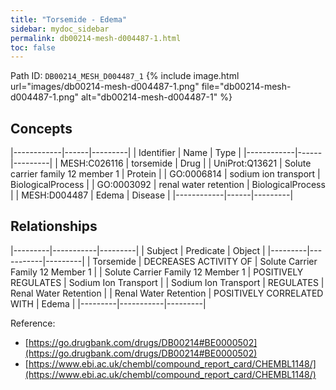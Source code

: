 ```yaml
---
title: "Torsemide - Edema"
sidebar: mydoc_sidebar
permalink: db00214-mesh-d004487-1.html
toc: false 
---
```



Path ID: `DB00214_MESH_D004487_1`
{% include image.html url="images/db00214-mesh-d004487-1.png" file="db00214-mesh-d004487-1.png" alt="db00214-mesh-d004487-1" %}

## Concepts

|------------|------|---------|
| Identifier | Name | Type    |
|------------|------|---------|
| MESH:C026116 | torsemide | Drug |
| UniProt:Q13621 | Solute carrier family 12 member 1 | Protein |
| GO:0006814 | sodium ion transport | BiologicalProcess |
| GO:0003092 | renal water retention | BiologicalProcess |
| MESH:D004487 | Edema | Disease |
|------------|------|---------|

## Relationships

|---------|-----------|---------|
| Subject | Predicate | Object  |
|---------|-----------|---------|
| Torsemide | DECREASES ACTIVITY OF | Solute Carrier Family 12 Member 1 |
| Solute Carrier Family 12 Member 1 | POSITIVELY REGULATES | Sodium Ion Transport |
| Sodium Ion Transport | REGULATES | Renal Water Retention |
| Renal Water Retention | POSITIVELY CORRELATED WITH | Edema |
|---------|-----------|---------|

Reference: 
  - [https://go.drugbank.com/drugs/DB00214#BE0000502](https://go.drugbank.com/drugs/DB00214#BE0000502)
  - [https://www.ebi.ac.uk/chembl/compound_report_card/CHEMBL1148/](https://www.ebi.ac.uk/chembl/compound_report_card/CHEMBL1148/)
